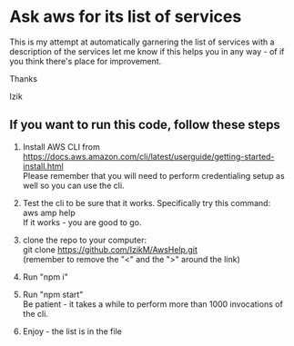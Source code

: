 # Ask aws for its list of services

This is my attempt at automatically garnering the list of services with a description of the services
let me know if this helps you in any way - of if you think there's place for improvement.

Thanks

Izik

## If you want to run this code, follow these steps
  
1. Install AWS CLI from <https://docs.aws.amazon.com/cli/latest/userguide/getting-started-install.html>  
   Please remember that you will need to perform credentialing setup as well so you can use the cli.  
  
2. Test the cli to be sure that it works. Specifically try this command:  
   aws amp help  
   If it works - you are good to go.  
  
3. clone the repo to your computer:  
   git clone <https://github.com/IzikM/AwsHelp.git>  
   (remember to remove the "<" and the ">" around the link)  
  
4. Run "npm i"  
  
5. Run "npm start"  
   Be patient - it takes a while to perform more than 1000 invocations of the cli.  
  
6. Enjoy - the list is in the file
